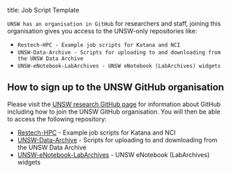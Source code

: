 title: Job Script Template

`UNSW has an organisation in GitHub` for researchers and staff, joining this organisation gives you access to the UNSW-only repositories like:
 
-  `Restech-HPC - Example job scripts for Katana and NCI`
-  `UNSW-Data-Archive - Scripts for uploading to and downloading from the UNSW Data Archive`
-  `UNSW-eNotebook-LabArchives - UNSW eNotebook (LabArchives) widgets`
 
## How to sign up to the UNSW GitHub organisation

Please visit the [UNSW research GitHub page](https://research.unsw.edu.au/github) for information about GitHub including how to join the UNSW GitHub organisation. You 
will then be able to access the following repository:

- [Restech-HPC](https://github.com/unsw-edu-au/Restech-HPC/tree/master/hpc-examples) - Example job scripts for Katana and NCI 
- [UNSW-Data-Archive](https://github.com/unsw-edu-au/UNSW-Data-Archive) - Scripts for uploading to and downloading from the UNSW Data Archive
- [UNSW-eNotebook-LabArchives](https://github.com/unsw-edu-au/UNSW-eNotebook-LabArchives) - UNSW eNotebook (LabArchives) widgets
